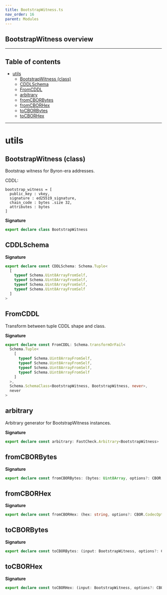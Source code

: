 ```yaml
---
title: BootstrapWitness.ts
nav_order: 16
parent: Modules
---
```


## BootstrapWitness overview

---

<h2 class="text-delta">Table of contents</h2>

- [utils](#utils)
  - [BootstrapWitness (class)](#bootstrapwitness-class)
  - [CDDLSchema](#cddlschema)
  - [FromCDDL](#fromcddl)
  - [arbitrary](#arbitrary)
  - [fromCBORBytes](#fromcborbytes)
  - [fromCBORHex](#fromcborhex)
  - [toCBORBytes](#tocborbytes)
  - [toCBORHex](#tocborhex)

---

# utils

## BootstrapWitness (class)

Bootstrap witness for Byron-era addresses.

CDDL:

```
bootstrap_witness = [
  public_key : vkey,
  signature : ed25519_signature,
  chain_code : bytes .size 32,
  attributes : bytes
]
```

**Signature**

```ts
export declare class BootstrapWitness
```

## CDDLSchema

**Signature**

```ts
export declare const CDDLSchema: Schema.Tuple<
  [
    typeof Schema.Uint8ArrayFromSelf,
    typeof Schema.Uint8ArrayFromSelf,
    typeof Schema.Uint8ArrayFromSelf,
    typeof Schema.Uint8ArrayFromSelf
  ]
>
```

## FromCDDL

Transform between tuple CDDL shape and class.

**Signature**

```ts
export declare const FromCDDL: Schema.transformOrFail<
  Schema.Tuple<
    [
      typeof Schema.Uint8ArrayFromSelf,
      typeof Schema.Uint8ArrayFromSelf,
      typeof Schema.Uint8ArrayFromSelf,
      typeof Schema.Uint8ArrayFromSelf
    ]
  >,
  Schema.SchemaClass<BootstrapWitness, BootstrapWitness, never>,
  never
>
```

## arbitrary

Arbitrary generator for BootstrapWitness instances.

**Signature**

```ts
export declare const arbitrary: FastCheck.Arbitrary<BootstrapWitness>
```

## fromCBORBytes

**Signature**

```ts
export declare const fromCBORBytes: (bytes: Uint8Array, options?: CBOR.CodecOptions) => BootstrapWitness
```

## fromCBORHex

**Signature**

```ts
export declare const fromCBORHex: (hex: string, options?: CBOR.CodecOptions) => BootstrapWitness
```

## toCBORBytes

**Signature**

```ts
export declare const toCBORBytes: (input: BootstrapWitness, options?: CBOR.CodecOptions) => Uint8Array
```

## toCBORHex

**Signature**

```ts
export declare const toCBORHex: (input: BootstrapWitness, options?: CBOR.CodecOptions) => string
```
